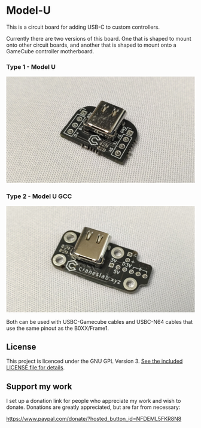 # Model-U

This is a circuit board for adding USB-C to custom controllers.

Currently there are two versions of this board. One that is shaped to mount onto other circuit boards, and another that is shaped to mount onto a GameCube controller motherboard.

### Type 1 - Model U
![image](img/model_u.jpg)
### Type 2 - Model U GCC
![image](img/model_u_gcc.jpg)

Both can be used with USBC-Gamecube cables and USBC-N64 cables that use the same pinout as the B0XX/Frame1.

## License
This project is licenced under the GNU GPL Version 3. [See the included LICENSE file for details](LICENSE).

## Support my work
I set up a donation link for people who appreciate my work and wish to donate. Donations are greatly appreciated, but are far from necessary:

https://www.paypal.com/donate/?hosted_button_id=NFDEML5FKR8N8
